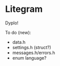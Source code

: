 # Litegram
Dyplo!

To do (new):
- data.h
- settings.h (struct?)
- messages.h/errors.h
- enum language?
